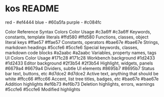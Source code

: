 # kos README


red - #ef4444
blue - #60a5fa
purple - #c084fc


Color Reference
Syntax Colors
Color	Usage
#c3a6ff #c3a6ff	Keywords, constants, template literals
#ffd580 #ffd580	Functions, classes, object literal keys
#ffae57 #ffae57	Constants, operators
#bae67e #bae67e	Strings, markdown headings
#5ccfe6 #5ccfe6	Special keywords, classes, markdown code blocks
#a2aabc #a2aabc	Variables, property names, tags
UI Colors
Color	Usage
#171c28 #171c28	Workbench background
#1d2433 #1d2433	Editor background
#2f3b54 #2f3b54	Highlight, widgets, panels
#6679a4 #6679a4	Dividers, subtle UI elements
#8695b7 #8695b7	Status bar text, buttons, etc
#d7dce2 #d7dce2	Active text, anything that should be white
#ffcc66 #ffcc66	Accent, list tree titles, badges, etc
#bae67e #bae67e	Addition highlights
#ef6b73 #ef6b73	Deletion highlights, errors, warnings
#5ccfe6 #5ccfe6	Modified highlights
